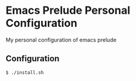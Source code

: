 # Emacs Prelude Personal Configuration
My personal configuration of emacs prelude

## Configuration

```
$ ./install.sh
```
